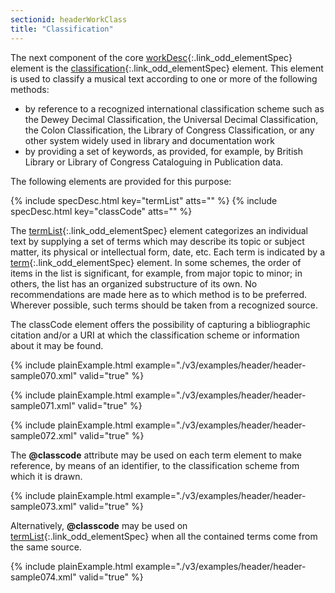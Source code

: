 ```yaml
---
sectionid: headerWorkClass
title: "Classification"
---
```




The next component of the core [workDesc](/v3/elements/workDesc.html){:.link_odd_elementSpec} element is the [classification](/v3/elements/classification.html){:.link_odd_elementSpec} element. This element is used to classify a musical text
according to one or more of the following methods:


- by reference to a recognized international classification scheme such as the Dewey
Decimal Classification, the Universal Decimal Classification, the Colon Classification,
the Library of Congress Classification, or any other system widely used in library
and
documentation work
- by providing a set of keywords, as provided, for example, by British Library or
Library of Congress Cataloguing in Publication data.

The following elements are provided for this purpose:



{% include specDesc.html key="termList" atts="" %}
{% include specDesc.html key="classCode" atts="" %}



The [termList](/v3/elements/termList.html){:.link_odd_elementSpec} element categorizes an individual text by supplying a
set of terms which may describe its topic or subject matter, its physical or intellectual
form, date, etc. Each term is indicated by a [term](/v3/elements/term.html){:.link_odd_elementSpec} element. In some
schemes, the order of items in the list is significant, for example, from major topic
to
minor; in others, the list has an organized substructure of its own. No recommendations
are
made here as to which method is to be preferred. Wherever possible, such terms should
be
taken from a recognized source.

The classCode element offers the possibility of capturing a bibliographic citation
and/or a
URI at which the classification scheme or information about it may be found.

{% include plainExample.html example="./v3/examples/header/header-sample070.xml" valid="true" %}

{% include plainExample.html example="./v3/examples/header/header-sample071.xml" valid="true" %}

{% include plainExample.html example="./v3/examples/header/header-sample072.xml" valid="true" %}

The **@classcode** attribute may be used on each term element to make reference, by
means of an identifier, to the classification scheme from which it is drawn.

{% include plainExample.html example="./v3/examples/header/header-sample073.xml" valid="true" %}

Alternatively, **@classcode** may be used on [termList](/v3/elements/termList.html){:.link_odd_elementSpec} when all
the contained terms come from the same source.

{% include plainExample.html example="./v3/examples/header/header-sample074.xml" valid="true" %}

